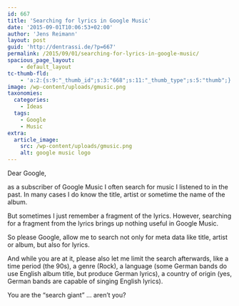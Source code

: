 ```yaml
---
id: 667
title: 'Searching for lyrics in Google Music'
date: '2015-09-01T10:06:53+02:00'
author: 'Jens Reimann'
layout: post
guid: 'http://dentrassi.de/?p=667'
permalink: /2015/09/01/searching-for-lyrics-in-google-music/
spacious_page_layout:
    - default_layout
tc-thumb-fld:
    - 'a:2:{s:9:"_thumb_id";s:3:"668";s:11:"_thumb_type";s:5:"thumb";}'
image: /wp-content/uploads/gmusic.png
taxonomies:
  categories:
    - Ideas
  tags:
    - Google
    - Music
extra:
  article_image:
    src: /wp-content/uploads/gmusic.png
    alt: google music logo
---
```


Dear Google,

as a subscriber of Google Music I often search for music I listened to in the past. In many cases I do know the title, artist or sometime the name of the album.

<!-- more -->

But sometimes I just remember a fragment of the lyrics. However, searching for a fragment from the lyrics brings up nothing useful in Google Music.

So please Google, allow me to search not only for meta data like title, artist or album, but also for lyrics.

And while you are at it, please also let me limit the search afterwards, like a time period (the 90s), a genre (Rock), a language (some German bands do use English album title, but produce German lyrics), a country of origin (yes, German bands are capable of singing English lyrics).

You are the <q>search giant</q> … aren’t you?

